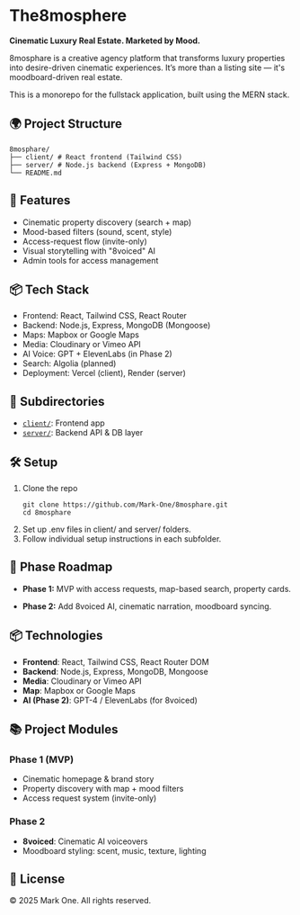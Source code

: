 # The8mosphere

**Cinematic Luxury Real Estate. Marketed by Mood.**

8mosphare is a creative agency platform that transforms luxury properties into desire-driven cinematic experiences. It’s more than a listing site — it's moodboard-driven real estate.

This is a monorepo for the fullstack application, built using the MERN stack.

## 🌍 Project Structure

```
8mosphare/
├── client/ # React frontend (Tailwind CSS)
├── server/ # Node.js backend (Express + MongoDB)
└── README.md
```

## 🚀 Features

- Cinematic property discovery (search + map)
- Mood-based filters (sound, scent, style)
- Access-request flow (invite-only)
- Visual storytelling with "8voiced" AI
- Admin tools for access management

## 📦 Tech Stack

- Frontend: React, Tailwind CSS, React Router
- Backend: Node.js, Express, MongoDB (Mongoose)
- Maps: Mapbox or Google Maps
- Media: Cloudinary or Vimeo API
- AI Voice: GPT + ElevenLabs (in Phase 2)
- Search: Algolia (planned)
- Deployment: Vercel (client), Render (server)

## 📁 Subdirectories

- [`client/`](./client): Frontend app
- [`server/`](./server): Backend API & DB layer

## 🛠️ Setup

1. Clone the repo
   ```
   git clone https://github.com/Mark-One/8mosphare.git
   cd 8mosphare
   ```
2. Set up .env files in client/ and server/ folders.
3. Follow individual setup instructions in each subfolder.

## 📌 Phase Roadmap
- **Phase 1:** MVP with access requests, map-based search, property cards.

- **Phase 2:** Add 8voiced AI, cinematic narration, moodboard syncing.

## 📦 Technologies

- **Frontend**: React, Tailwind CSS, React Router DOM
- **Backend**: Node.js, Express, MongoDB, Mongoose
- **Media**: Cloudinary or Vimeo API
- **Map**: Mapbox or Google Maps
- **AI (Phase 2)**: GPT-4 / ElevenLabs (for 8voiced)

## 📚 Project Modules

### Phase 1 (MVP)

- Cinematic homepage & brand story
- Property discovery with map + mood filters
- Access request system (invite-only)

### Phase 2

- **8voiced**: Cinematic AI voiceovers
- Moodboard styling: scent, music, texture, lighting

## 📄 License

© 2025 Mark One. All rights reserved.
